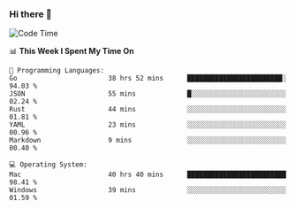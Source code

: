 ### Hi there 👋

<!--
**CrazyCollin/crazycollin** is a ✨ _special_ ✨ repository because its `README.md` (this file) appears on your GitHub profile.

Here are some ideas to get you started:

- 🔭 I’m currently working on ...
- 🌱 I’m currently learning ...
- 👯 I’m looking to collaborate on ...
- 🤔 I’m looking for help with ...
- 💬 Ask me about ...
- 📫 How to reach me: ...
- 😄 Pronouns: ...
- ⚡ Fun fact: ...
-->

<!--START_SECTION:waka-->
![Code Time](http://img.shields.io/badge/Code%20Time-3%2C521%20hrs%2027%20mins-blue)

📊 **This Week I Spent My Time On** 

```text
💬 Programming Languages: 
Go                       38 hrs 52 mins      ████████████████████████░   94.03 % 
JSON                     55 mins             █░░░░░░░░░░░░░░░░░░░░░░░░   02.24 % 
Rust                     44 mins             ░░░░░░░░░░░░░░░░░░░░░░░░░   01.81 % 
YAML                     23 mins             ░░░░░░░░░░░░░░░░░░░░░░░░░   00.96 % 
Markdown                 9 mins              ░░░░░░░░░░░░░░░░░░░░░░░░░   00.40 % 

💻 Operating System: 
Mac                      40 hrs 40 mins      █████████████████████████   98.41 % 
Windows                  39 mins             ░░░░░░░░░░░░░░░░░░░░░░░░░   01.59 % 
```


<!--END_SECTION:waka-->
